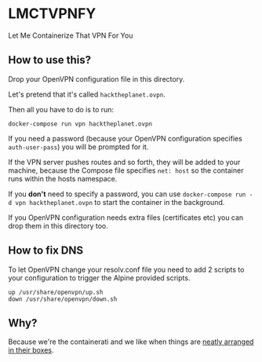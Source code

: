 # LMCTVPNFY

Let Me Containerize That VPN For You


## How to use this?

Drop your OpenVPN configuration file in this directory.

Let's pretend that it's called `hacktheplanet.ovpn`.

Then all you have to do is to run:

```
docker-compose run vpn hacktheplanet.ovpn
```

If you need a password (because your OpenVPN configuration specifies `auth-user-pass`) you will be prompted for it.

If the VPN server pushes routes and so forth, they will be added to your machine, because the Compose file specifies `net: host` so the container runs within the hosts namespace.

If you **don't** need to specify a password, you can use `docker-compose run -d vpn hacktheplanet.ovpn` to start the container in the background.

If you OpenVPN configuration needs extra files (certificates etc) you can drop them in this directory too.


## How to fix DNS
To let OpenVPN change your resolv.conf file you need to add 2 scripts to your configuration to trigger the Alpine provided scripts.  
```
up /usr/share/openvpn/up.sh
down /usr/share/openvpn/down.sh
```

## Why?

Because we're the containerati and we like when things are [neatly arranged in their boxes](https://twitter.com/zooeypeng/status/613053137050439681).

